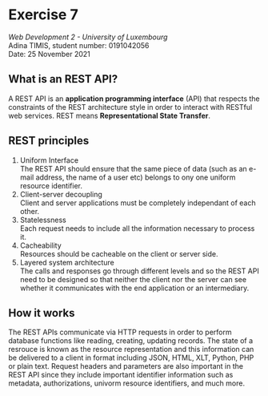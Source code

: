 # Exercise 7

_Web Development 2 - University of Luxembourg_  
Adina TIMIS, student number: 0191042056  
Date: 25 November 2021

## What is an REST API?

A REST API is an **application programming interface** (API) that respects the constraints of the REST architecture style in order to interact with RESTful web services. REST means **Representational State Transfer**.

## REST principles

1. Uniform Interface  
   The REST API should ensure that the same piece of data (such as an e-mail address, the name of a user etc) belongs to ony one uniform resource identifier.
2. Client-server decoupling  
   Client and server applications must be completely independant of each other.
3. Statelessness  
   Each request needs to include all the information necessary to process it.
4. Cacheability  
   Resources should be cacheable on the client or server side.
5. Layered system architecture  
   The calls and responses go through different levels and so the REST API need to be designed so that neither the client nor the server can see whether it communicates with the end application or an intermediary.

## How it works

The REST APIs communicate via HTTP requests in order to perform database functions like reading, creating, updating records. The state of a resrouce is known as the resource representation and this information can be delivered to a client in format including JSON, HTML, XLT, Python, PHP or plain text. Request headers and parameters are also important in the REST API since they include important identifier information such as metadata, authorizations, univorm resource identifiers, and much more.
